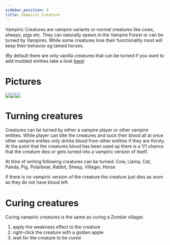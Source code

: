 ```yaml
---
sidebar_position: 6
title: Vampiric Creature
---
```


Vampiric Creatures are vampire variants or normal creatures like cows, sheeps, pigs etc. They can naturally spawn in the Vampire Forest or can be turned by Vampires. While some creatures lose their functionality most will keep their behavior eg tamed horses.

(By default there are only vanilla creatures that can be turned if you want to add modded entities take a look [here](biteable-creatures-blood-grinder.md#adding-a-new-convertible-creature))


# Pictures
![](https://i.ibb.co/r3ZqXcd/converted-pig.png)![](https://i.ibb.co/NY2j050/converted-horse.png)![](https://i.ibb.co/rpqJGjn/converted-cow.png)
# Turning creatures
Creatures can be turned by either a vampire player or other vampire entities. While player can bite the creatures and suck their blood all at once other vampire entites only drinks blood from other entities if they are thirsty. At the point that the creatures blood has been used up there is a 1/1 chance that the creature dies or gets turned into a vampiric version of itself.

At time of writing following creatures can be turned: Cow, Llama, Cat, Panda, Pig, Polarbear, Rabbit, Sheep, Villager, Horse

If there is no vampiric version of the creature the creature just dies as soon as they do not have blood left.

# Curing creatures
Curing vampiric creatures is the same as curing a Zombie villager.

1) apply the weakness effect to the creature  
2) right-click the creature with a golden apple  
3) wait for the creature to be cured  